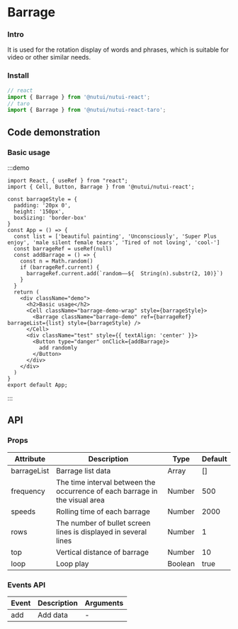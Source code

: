 # Barrage 

### Intro

It is used for the rotation display of words and phrases, which is suitable for video or other similar needs.

### Install

``` ts
// react
import { Barrage } from '@nutui/nutui-react';
// taro
import { Barrage } from '@nutui/nutui-react-taro';
```

## Code demonstration

### Basic usage

:::demo
```tsx
import React, { useRef } from "react";
import { Cell, Button, Barrage } from '@nutui/nutui-react';

const barrageStyle = {
  padding: '20px 0',
  height: '150px',
  boxSizing: 'border-box'
}
const App = () => {
  const list = ['beautiful painting', 'Unconsciously', 'Super Plus enjoy', 'male silent female tears', 'Tired of not loving', 'cool-']
  const barrageRef = useRef(null)
  const addBarrage = () => {
    const n = Math.random()
    if (barrageRef.current) {
      barrageRef.current.add(`random——${  String(n).substr(2, 10)}`)
    }
  }
  return (
    <div className="demo">
      <h2>Basic usage</h2>
      <Cell className="barrage-demo-wrap" style={barrageStyle}>
        <Barrage className="barrage-demo" ref={barrageRef} barrageList={list} style={barrageStyle} />
      </Cell>
      <div className="test" style={{ textAlign: 'center' }}>
        <Button type="danger" onClick={addBarrage}>
          add randomly
        </Button>
      </div>
    </div>
  )
}
export default App;
```
:::


## API

### Props

| Attribute         | Description                             | Type   | Default           |
|--------------|----------------------------------|--------|------------------|
| barrageList         | Barrage list data               | Array | []              |
| frequency        | The time interval between the occurrence of each barrage in the visual area                         | Number | 500               |
| speeds         | Rolling time of each barrage | Number |  2000               |
| rows  | The number of bullet screen lines is displayed in several lines     | Number | 1 |
| top  | Vertical distance of barrage    | Number | 10 |
| loop  | Loop play     | Boolean | true |

### Events API

| Event | Description           | Arguments     |
|--------|----------------|--------------|
| add  | Add data | - |